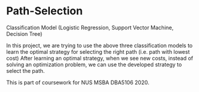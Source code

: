 # Path-Selection
Classification Model (Logistic Regression, Support Vector Machine, Decision Tree)

In this project, we are trying to use the above three classification models to learn the optimal strategy for selecting the right path (i.e. path with lowest cost)
After learning an optimal strategy, when we see new costs, instead of solving an optimization problem, we can use the developed strategy to select the path. 

This is part of coursework for NUS MSBA DBA5106 2020.
